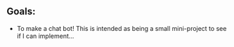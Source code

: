 ## Goals:
- To make a chat bot! This is intended as being a small mini-project to see if I can implement...